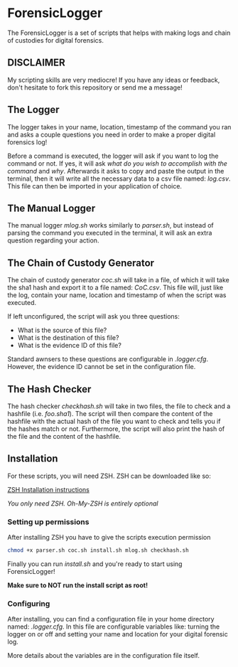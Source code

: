 # ForensicLogger

The ForensicLogger is a set of scripts that helps with making logs and chain of custodies for digital forensics.

## DISCLAIMER

My scripting skills are very mediocre! If you have any ideas or feedback, don't hesitate to fork this repository or send me a message!

## The Logger

The logger takes in your name, location, timestamp of the command you ran and asks a couple questions you need in order to make a proper digital forensics log!

Before a command is executed, the logger will ask if you want to log the command or not. If yes, it will ask *what do you wish to accomplish with the command* and *why*. Afterwards it asks to copy and paste the output in the terminal, then it will write all the necessary data to a csv file named: *log.csv*. This file can then be imported in your application of choice.

## The Manual Logger

The manual logger *mlog.sh* works similarly to *parser.sh*, but instead of parsing the command you executed in the terminal, it will ask an extra question regarding your action.

## The Chain of Custody Generator

The chain of custody generator *coc.sh* will take in a file, of which it will take the sha1 hash and export it to a file named: *CoC.csv*. This file will, just like the log, contain your name, location and timestamp of when the script was executed.

If left unconfigured, the script will ask you three questions:

- What is the source of this file?
- What is the destination of this file?
- What is the evidence ID of this file?

Standard awnsers to these questions are configurable in *.logger.cfg*. However, the evidence ID cannot be set in the configuration file.

## The Hash Checker

The hash checker *checkhash.sh* will take in two files, the file to check and a hashfile (i.e. *foo.sha1*). The script will then compare the content of the hashfile with the actual hash of the file you want to check and tells you if the hashes match or not. Furthermore, the script will also print the hash of the file and the content of the hashfile.

## Installation

For these scripts, you will need ZSH. ZSH can be downloaded like so:

[ZSH Installation instructions](https://github.com/robbyrussell/oh-my-zsh/wiki/Installing-ZSH#how-to-install-zsh-in-many-platforms)

*You only need ZSH. Oh-My-ZSH is entirely optional*

### Setting up permissions

After installing ZSH you have to give the scripts execution permission

```bash
chmod +x parser.sh coc.sh install.sh mlog.sh checkhash.sh
```

Finally you can run *install.sh* and you're ready to start using ForensicLogger!

**Make sure to NOT run the install script as root!**

### Configuring

After installing, you can find a configuration file in your home directory named: *.logger.cfg*. In this file are configurable variables like: turning the logger on or off and setting your name and location for your digital forensic log.

More details about the variables are in the configuration file itself.
